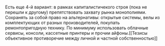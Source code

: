 Есть еще 4-й вариант: в рамках капиталистичекого строя (пока не перешли к другому) препятствовать захвату рынка монополиями. Сохранять за собой право на альтернативы: открытые системы, велы из комплектующих от разных производителей, покупать ремонтопригодную технику. По минимуму использовать облачные сервисы, консоли, кассетные принтеры и прочии айфоны.[[Тезисы  объективное противоречие между личной и частной собственностью]]